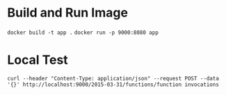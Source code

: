 # Build and Run Image 
  `docker build -t app .`
  `docker run -p 9000:8080 app`

# Local Test
`curl --header "Content-Type: application/json" --request POST --data '{}' http://localhost:9000/2015-03-31/functions/function invocations`